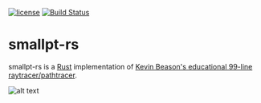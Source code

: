 [![license](https://img.shields.io/github/license/mashape/apistatus.svg)]()
[![Build Status](https://travis-ci.org/zigguratvertigo/smallpt-rs.svg?branch=master)](https://travis-ci.org/zigguratvertigo/smallpt-rs)

# smallpt-rs
smallpt-rs is a [Rust](https://www.rust-lang.org/) implementation of [Kevin Beason's educational 99-line raytracer/pathtracer](http://www.kevinbeason.com/smallpt/).

![alt text](https://github.com/zigguratvertigo/smallpt-rs/blob/master/smallpt.png)
